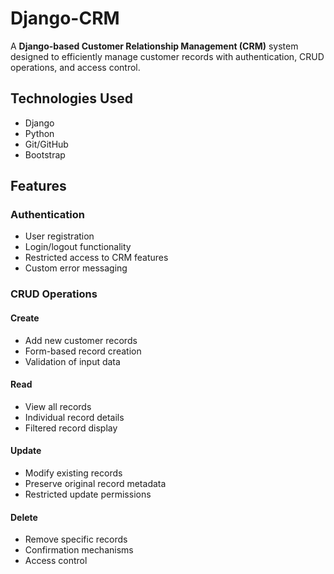 # Django-CRM
A **Django-based Customer Relationship Management (CRM)** system designed to efficiently manage customer records with authentication, CRUD operations, and access control.

## Technologies Used
- Django  
- Python  
- Git/GitHub  
- Bootstrap  

## Features

### Authentication
- User registration  
- Login/logout functionality  
- Restricted access to CRM features  
- Custom error messaging  

### CRUD Operations

#### Create
- Add new customer records  
- Form-based record creation  
- Validation of input data  

#### Read
- View all records  
- Individual record details  
- Filtered record display  

#### Update
- Modify existing records  
- Preserve original record metadata  
- Restricted update permissions  

#### Delete
- Remove specific records  
- Confirmation mechanisms  
- Access control  
